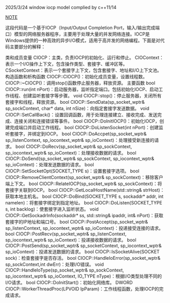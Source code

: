2025/3/24
window iocp model complied by c++11/14

[NOTE](NOTE.md)


这段代码是一个基于IOCP（Input/Output Completion Port，输入/输出完成端口）模型的网络服务器程序，主要用于处理大量的并发网络连接。IOCP是Windows提供的一种高效的异步I/O模式，适用于高并发的网络编程。下面是对代码主要部分的解释：

类和成员变量
CIOCP：主类，负责IOCP的初始化、运行和停止。
CIOContext：表示一个I/O操作上下文，包含操作类型、套接字、缓冲区等。
CSocketContext：表示一个套接字上下文，包含套接字、地址和I/O上下文池。
构造函数和析构函数
CIOCP::CIOCP()：初始化成员变量，设置线程数。
CIOCP::~CIOCP()：调用stop()函数停止服务器，释放资源。
主要函数
bool CIOCP::run(int nPort)：启动服务器，监听指定端口。包括初始化IOCP、启动工作线程、创建监听套接字等步骤。
void CIOCP::stop()：停止服务器，关闭所有套接字和线程，释放资源。
bool CIOCP::SendData(sp_socket_wptr& sp_sockContext, char* data, int nSize)：向指定套接字发送数据。
void CIOCP::SetCallBack()：设置回调函数，用于处理连接建立、接收完成、发送完成、连接关闭和连接错误等事件。
bool CIOCP::DoInitIOCP()：初始化IOCP，创建完成端口并启动工作线程。
bool CIOCP::DoListenSocket(int nPort)：创建监听套接字，并绑定到IOCP。
bool CIOCP::DoAccpet(sp_socket_wptr& sp_listenContext, sp_iocontext_wptr& sp_ioContext)：处理接受新连接的请求。
bool CIOCP::DoRecv(sp_socket_wptr& sp_sockContext, sp_iocontext_wptr& sp_ioContext)：处理接收数据的请求。
bool CIOCP::DoSend(sp_socket_wptr& sp_sockContext, sp_iocontext_wptr& sp_ioContext)：处理发送数据的请求。
bool CIOCP::SetSocketOpt(SOCKET_TYPE s)：设置套接字选项。
bool CIOCP::RemoveClientContext(sp_socket_wptr& sp_sockContext)：移除客户端上下文。
bool CIOCP::RelateIOCP(sp_socket_wptr& sp_sockContext)：将套接字关联到IOCP。
bool CIOCP::GetLocalHostName(std::string& strHost)：获取本地主机名。
bool CIOCP::DoBind(SOCKET_TYPE s, sockaddr* addr, int namelen)：将套接字绑定到指定地址。
bool CIOCP::DoListen(SOCKET_TYPE s, int backlog)：使套接字进入监听状态。
void CIOCP::GetSockadrInfo(sockaddr* ss, std::string& ipaddr, int& nPort)：获取套接字的IP地址和端口号。
bool CIOCP::PostAccept(sp_socket_wptr& sp_listenContext, sp_iocontext_wptr& sp_ioContext)：投递接受连接的请求。
bool CIOCP::PostRecv(sp_socket_wptr& sp_listenContext, sp_iocontext_wptr& sp_ioContext)：投递接收数据的请求。
bool CIOCP::PostSend(sp_socket_wptr& sp_socketContext, sp_iocontext_wptr& sp_ioContext)：投递发送数据的请求。
bool CIOCP::IsSocketAlive(SOCKET sock)：检查套接字是否存活。
bool CIOCP::HandleIoError(sp_socket_wptr& sp_sockContext,int dwErr)：处理I/O错误。
void CIOCP::HandleIoType(sp_socket_wptr& sp_sockContext, sp_iocontext_wptr& sp_ioContext, IO_TYPE nType)：根据I/O类型处理不同的I/O请求。
bool CIOCP::DoInitStart()：初始化网络库。
DWORD CIOCP::WorkerThreadProc(LPVOID lpParam)：工作线程函数，处理IOCP的完成请求。
